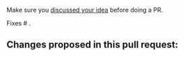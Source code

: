 Make sure you [discussed your idea](https://github.com/studio1902/statamic-peak-tools/discussions) before doing a PR.

Fixes # .

Changes proposed in this pull request:
-
